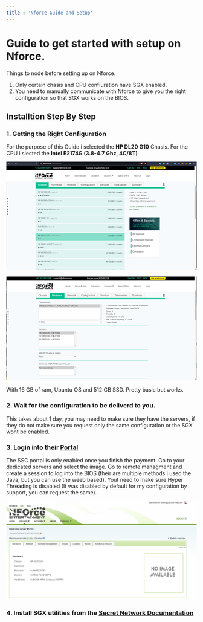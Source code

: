 ```yaml
---
title : 'Nforce Guide and Setup'
---
```


# Guide to get started with setup on Nforce.

Things to node before setting up on Nforce.
1. Only certain chasis and CPU confiuration have SGX enabled.
2. You need to manually communicate with Nforce to give you the right configuration so that SGX works on the BIOS.

## Installtion Step By Step

### 1. Getting the Right Configuration 

For the purpose of this Guide i selected the **HP DL20 G10** Chasis. For the CPU i slected the **Intel E2174G (3.8-4.7 Ghz, 4C/8T)**

![Nforce Buying the Server!](../images/images/Nforce_Chaisis.png  "NForce Buying the Server")

![Nforce Buying the CPU!](../images/images/NForce_CPU.png  "NForce Buying the CPU")

With 16 GB of ram, Ubuntu OS and 512 GB SSD. Pretty basic but works.

### 2. Wait for the configuration to be deliverd to you.

This takes about 1 day, you may need to make sure they have the servers, if they do not make sure you request only the same configuration or the SGX wont be enabled.

### 3. Login into their [Portal](https://ssc.nforce.com/account)
The SSC portal is only enabled once you finish the payment. Go to your dedicated servers and select the image.
Go to remote managment and create a session to log into the BIOS (their are multiple methods i used the Java, but you can use the weeb based). Yout need to make sure Hyper Threading is disabled (It was disabled by default for my configuration by support, you can request the same).

![Nforce Buying the Server!](../images/images/Nforce_Dashbord.png "NForce Buying the Server")

### 4. Install SGX utilities from the [Secret Network Documentation](build.scrt.network)
